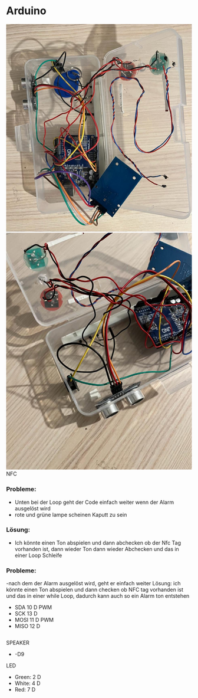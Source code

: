 # Arduino


![Example image](images/image1.jpeg)
![Example image](images/image2.jpeg)
NFC

### Probleme:

- Unten bei der Loop geht der Code einfach weiter wenn der Alarm ausgelöst wird
- rote und grüne lampe scheinen Kaputt zu sein

### Lösung:

- Ich könnte einen Ton abspielen und dann abchecken ob der Nfc Tag vorhanden ist, dann wieder Ton dann wieder Abchecken und das in einer Loop Schleife

### Probleme:

-nach dem der Alarm ausgelöst wird, geht er einfach weiter Lösung: ich könnte einen Ton abspielen und dann checken ob NFC tag vorhanden ist und das in einer while Loop, dadurch kann auch so ein Alarm ton entstehen

- SDA 10 D PWM
- SCK 13 D
- MOSI 11 D PWM
- MISO 12 D

```sh

```

SPEAKER

- -D9

LED

- Green: 2 D
- White: 4 D
- Red: 7 D

